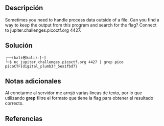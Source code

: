 
## Descripción
Sometimes you need to handle process data outside of a file. Can you find a way to keep the output from this program and search for the flag? Connect to jupiter.challenges.picoctf.org 4427.

## Solución
```bash()
┌──(kali㉿kali)-[~]
└─$ nc jupiter.challenges.picoctf.org 4427 | grep pico
picoCTF{digital_plumb3r_5ea1fbd7}
```

## Notas adicionales
Al conctarme al servidor me arrojó varias lineas de texto, por lo que utilizando <b>grep</b> filtre el formato que tiene la flag para obtener el resultado correcto.
## Referencias 

